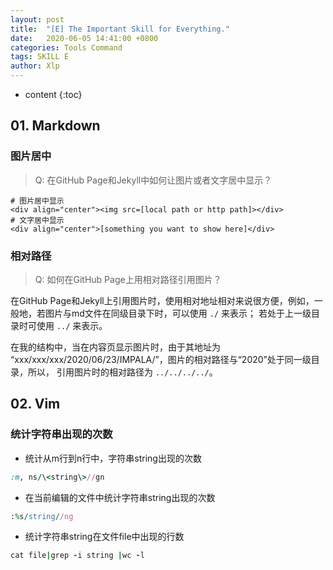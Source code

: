 ```yaml
---
layout: post
title:  "[E] The Important Skill for Everything."
date:   2020-06-05 14:41:00 +0800
categories: Tools Command
tags: SKILL E
author: Xlp
---
```

* content
{:toc}

## 01. Markdown
### 图片居中
> Q: 在GitHub Page和Jekyll中如何让图片或者文字居中显示？ 
 
```
# 图片居中显示
<div align="center"><img src=[local path or http path]></div>
# 文字居中显示
<div align="center">[something you want to show here]</div>
```




### 相对路径
> Q: 如何在GitHub Page上用相对路径引用图片？

在GitHub Page和Jekyll上引用图片时，使用相对地址相对来说很方便，例如，一般地，若图片与md文件在同级目录下时，可以使用 `./` 来表示；
若处于上一级目录时可使用 `../` 来表示。

在我的结构中，当在内容页显示图片时，由于其地址为 “xxx/xxx/xxx/2020/06/23/IMPALA/”，图片的相对路径与“2020”处于同一级目录，所以，
引用图片时的相对路径为 `../../../../`。


## 02. Vim
### 统计字符串出现的次数

- 统计从m行到n行中，字符串string出现的次数

```ruby
:m, ns/\<string\>//gn
```

- 在当前编辑的文件中统计字符串string出现的次数

```ruby
:%s/string//ng
```

- 统计字符串string在文件file中出现的行数

```ruby
cat file|grep -i string |wc -l
```

